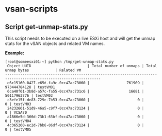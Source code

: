 # vsan-scripts

## Script get-unmap-stats.py
This script needs to be executed on a live ESXi host and will get the unmap stats for the vSAN objects and related VM names.

**Example:**
```
[root@someesxi01:~] python /tmp/get-unmap-stats.py
 Object UUID                          | Total number of unmaps | Total unmap bytes            | Related VM
------------------------------------------------------------------------------------------------------------------
 e6c15160-0427-e65d-fa9c-0cc47ac73060 |                 761909 |                 973444784128 | testVM01
 6ca40f61-3b8d-a57c-fa55-0cc47ac731c6 |                  16681 |                  50117963776 | testVM02
 c3efe15f-de83-729e-7b53-0cc47ac73060 |                      0 |                            0 | testVM03
 24232661-51d9-46a5-c9f7-0cc47ac73124 |                      0 |                            0 | VCSA70
 a1866e5d-366d-73b1-63bf-0cc47ac73060 |                      0 |                            0 | testVM04
 4c365260-ec2d-7bb6-06df-0cc47ac73124 |                      0 |                            0 | testVM05
 ```

